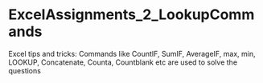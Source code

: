 # ExcelAssignments_2_LookupCommands
Excel tips and tricks: Commands like CountIF, SumIF, AverageIF, max, min, LOOKUP, Concatenate, Counta, Countblank etc are used to solve the questions
